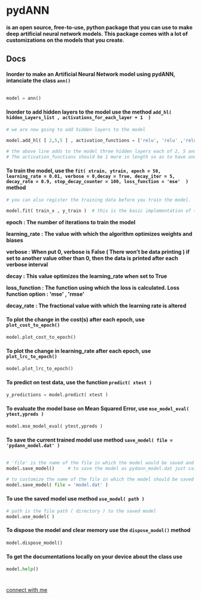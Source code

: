 # pydANN
        
#### is an open source, free-to-use, python package that you can use to make deep artificial neural network models. This package comes with a lot of customizations on the models that you create.


## Docs 

#### Inorder to make an Artificial Neural Network model using pydANN, intanciate the class `ann()`
```python

model = ann()

```
#### Inorder to add hidden layers to the model use the method `add_hl( hidden_Layers_list , activations_for_each_layer + 1  )`

```python
# we are now going to add hidden layers to the model 

model.add_hl( [ 2,5,5 ] , activation_functions = ['relu', 'relu' ,'relu' ,'sigmoid'] )

# the above line adds to the model three hidden layers each of 2, 5 and 5 nodes, respectively. 
# The activation_functions should be 1 more in length so as to have one for each hl and an activation for the output layer

```

#### To train the model, use the `fit( xtrain, ytrain, epoch = 50, learning_rate = 0.01, verbose = 0,decay = True, decay_iter = 5, decay_rate = 0.9, stop_decay_counter = 100, loss_function = 'mse'  )` method

```python
# you can also register the training data before you train the model.

model.fit( train_x , y_train )  # this is the basic implementation of the method without any alteration
```

**epoch :  The number of iterations to train the model**

**learning_rate : The value with which the algorithm optimizes weights and biases**

**verbose : When put 0, verbose is False ( There won't be data printing ) if set to another value other than 0, then the data is printed after each verbose interval**

**decay : This value optimizes the learning_rate when set to True**

**loss_function : The function using which the loss is calculated. Loss function option : 'mse' , 'rmse'**

**decay_rate : The fractional value with which the learning rate is altered**



#### To plot the change in the cost(s) after each epoch, use `plot_cost_to_epoch()`
```python
model.plot_cost_to_epoch()
```

#### To plot the change in learning_rate after each epoch, use `plot_lrc_to_epoch()`
```python
model.plot_lrc_to_epoch()
```
    
#### To predict on test data, use the function `predict( xtest )`
```python
y_predictions = model.predict( xtest )
```

#### To evaluate the model base on Mean Squared Error, use `mse_model_eval( ytest,ypreds )`
```python
model.mse_model_eval( ytest,ypreds )
```

#### To save the current trained model use method `save_model( file = 'pydann_model.dat' )`
```python

# 'file' is the name of the file in which the model would be saved and it has to be a .dat file
model.save_model()     # to save the model as pydann_model.dat just call the function like this

# to customize the name of the file in which the model should be saved , change 'file'
model.save_model( file = 'model.dat' )
```

#### To use the saved model use method `use_model( path )`
```python
# path is the file path ( directory ) to the saved model
model.use_model( )
```

#### To dispose the model and clear memory use the `dispose_model()` method
```python
model.dispose_model()
```

#### To get the documentations locally on your device about the class use 
```python
model.help()
```                             

#
[connect with me](https://www.instagram.com/shimron.alakkal)  
